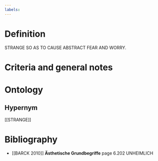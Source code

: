 ```yaml
---
labels: 
---
```


# Definition
STRANGE SO AS TO CAUSE ABSTRACT FEAR AND WORRY.
# Criteria and general notes
# Ontology

## Hypernym
[[STRANGE]]
# Bibliography
- [[BARCK 2010]]
**Ästhetische Grundbegriffe** page 6.202
UNHEIMLICH